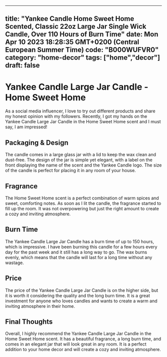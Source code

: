
---
title: "Yankee Candle Home Sweet Home Scented, Classic 22oz Large Jar Single Wick Candle, Over 110 Hours of Burn Time" 
date: Mon Apr 10 2023 18:28:35 GMT+0200 (Central European Summer Time)
code: "B000WUFVR0"
category: "home-decor"
tags: ["home","decor"] 
draft: false
---
    
# Yankee Candle Large Jar Candle - Home Sweet Home

As a social media influencer, I love to try out different products and share my honest opinion with my followers. Recently, I got my hands on the Yankee Candle Large Jar Candle in the Home Sweet Home scent and I must say, I am impressed!

## Packaging & Design

The candle comes in a large glass jar with a lid to keep the wax clean and dust-free. The design of the jar is simple yet elegant, with a label on the front displaying the name of the scent and the Yankee Candle logo. The size of the candle is perfect for placing it in any room of your house.

## Fragrance

The Home Sweet Home scent is a perfect combination of warm spices and sweet, comforting notes. As soon as I lit the candle, the fragrance started to fill up the room. It was not overpowering but just the right amount to create a cozy and inviting atmosphere.

## Burn Time

The Yankee Candle Large Jar Candle has a burn time of up to 150 hours, which is impressive. I have been burning this candle for a few hours every day for the past week and it still has a long way to go. The wax burns evenly, which means that the candle will last for a long time without any wastage.

## Price

The price of the Yankee Candle Large Jar Candle is on the higher side, but it is worth it considering the quality and the long burn time. It is a great investment for anyone who loves candles and wants to create a warm and inviting atmosphere in their home.

## Final Thoughts

Overall, I highly recommend the Yankee Candle Large Jar Candle in the Home Sweet Home scent. It has a beautiful fragrance, a long burn time, and comes in an elegant jar that will look great in any room. It is a perfect addition to your home decor and will create a cozy and inviting atmosphere.